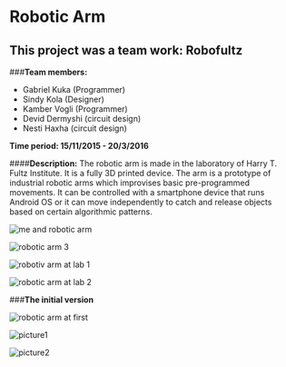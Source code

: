 # Robotic Arm

## This project was a team work: Robofultz

###**Team members:**

* Gabriel Kuka (Programmer)
* Sindy Kola (Designer)
* Kamber Vogli (Programmer)
* Devid Dermyshi (circuit design)
* Nesti Haxha (circuit design)

**Time period: 15/11/2015 - 20/3/2016**

####**Description:**
The robotic arm is made in the laboratory of Harry T. Fultz Institute. It is a fully 3D printed device. The arm is a prototype of industrial robotic arms which improvises basic pre-programmed movements. It can be controlled with a smartphone device that runs Android OS or it can move independently to catch and release objects based on certain algorithmic patterns.

![me and robotic arm](https://cloud.githubusercontent.com/assets/17888328/21582524/6be50382-d05c-11e6-8862-44ae62c02685.jpg)

![robotic arm 3](https://cloud.githubusercontent.com/assets/17888328/21582525/6ddcfc6c-d05c-11e6-9789-7c1451b5ad9f.jpg)

![robotiv arm at lab 1](https://cloud.githubusercontent.com/assets/17888328/21582527/70e3ae1a-d05c-11e6-99f3-d5deaf4f52a6.jpg)

![robotic arm at lab 2](https://cloud.githubusercontent.com/assets/17888328/21582528/70e559d6-d05c-11e6-88cb-18763fd4f6ef.jpg)

###**The initial version**

![robotic arm at first](https://cloud.githubusercontent.com/assets/17888328/21725889/90aaebc8-d43a-11e6-8e4c-94106bd2acf4.jpg)

![picture1](https://cloud.githubusercontent.com/assets/17888328/21725887/90a37d20-d43a-11e6-8c85-de2f7b9e8eab.jpg)

![picture2](https://cloud.githubusercontent.com/assets/17888328/21725888/90a5c86e-d43a-11e6-943f-330908596d96.jpg)
